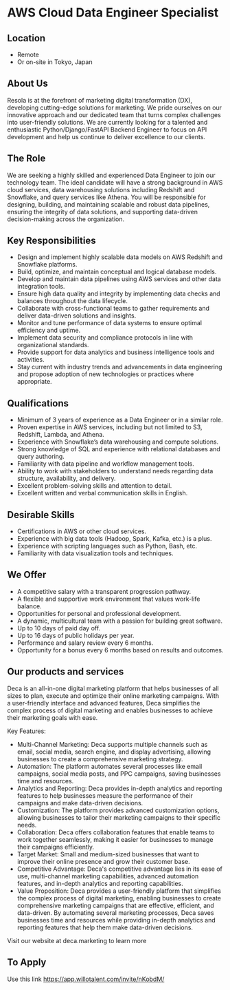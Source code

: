 # AWS Cloud Data Engineer Specialist

## Location

- Remote
- Or on-site in Tokyo, Japan

## About Us

Resola is at the forefront of marketing digital transformation (DX), developing cutting-edge solutions for marketing. We pride ourselves on our innovative approach and our dedicated team that turns complex challenges into user-friendly solutions. We are currently looking for a talented and enthusiastic Python/Django/FastAPI Backend Engineer to focus on API development and help us continue to deliver excellence to our clients.

## The Role

We are seeking a highly skilled and experienced Data Engineer to join our technology team. The ideal candidate will have a strong background in AWS cloud services, data warehousing solutions including Redshift and Snowflake, and query services like Athena. You will be responsible for designing, building, and maintaining scalable and robust data pipelines, ensuring the integrity of data solutions, and supporting data-driven decision-making across the organization.

## Key Responsibilities

- Design and implement highly scalable data models on AWS Redshift and Snowflake platforms.
- Build, optimize, and maintain conceptual and logical database models.
- Develop and maintain data pipelines using AWS services and other data integration tools.
- Ensure high data quality and integrity by implementing data checks and balances throughout the data lifecycle.
- Collaborate with cross-functional teams to gather requirements and deliver data-driven solutions and insights.
- Monitor and tune performance of data systems to ensure optimal efficiency and uptime.
- Implement data security and compliance protocols in line with organizational standards.
- Provide support for data analytics and business intelligence tools and activities.
- Stay current with industry trends and advancements in data engineering and propose adoption of new technologies or practices where appropriate.

## Qualifications

- Minimum of 3 years of experience as a Data Engineer or in a similar role.
- Proven expertise in AWS services, including but not limited to S3, Redshift, Lambda, and Athena.
- Experience with Snowflake’s data warehousing and compute solutions.
- Strong knowledge of SQL and experience with relational databases and query authoring.
- Familiarity with data pipeline and workflow management tools.
- Ability to work with stakeholders to understand needs regarding data structure, availability, and delivery.
- Excellent problem-solving skills and attention to detail.
- Excellent written and verbal communication skills in English.

## Desirable Skills

- Certifications in AWS or other cloud services.
- Experience with big data tools (Hadoop, Spark, Kafka, etc.) is a plus.
- Experience with scripting languages such as Python, Bash, etc.
- Familiarity with data visualization tools and techniques.

## We Offer

- A competitive salary with a transparent progression pathway.
- A flexible and supportive work environment that values work-life balance.
- Opportunities for personal and professional development.
- A dynamic, multicultural team with a passion for building great software.
- Up to 10 days of paid day off.
- Up to 16 days of public holidays per year.
- Performance and salary review every 6 months.
- Opportunity for a bonus every 6 months based on results and outcomes.

## Our products and services

Deca is an all-in-one digital marketing platform that helps businesses of all sizes to plan, execute and optimize their online marketing campaigns. With a user-friendly interface and advanced features, Deca simplifies the complex process of digital marketing and enables businesses to achieve their marketing goals with ease.

Key Features:

- Multi-Channel Marketing: Deca supports multiple channels such as email, social media, search engine, and display advertising, allowing businesses to create a comprehensive marketing strategy.
- Automation: The platform automates several processes like email campaigns, social media posts, and PPC campaigns, saving businesses time and resources.
- Analytics and Reporting: Deca provides in-depth analytics and reporting features to help businesses measure the performance of their campaigns and make data-driven decisions.
- Customization: The platform provides advanced customization options, allowing businesses to tailor their marketing campaigns to their specific needs.
- Collaboration: Deca offers collaboration features that enable teams to work together seamlessly, making it easier for businesses to manage their campaigns efficiently.
- Target Market: Small and medium-sized businesses that want to improve their online presence and grow their customer base.
- Competitive Advantage: Deca's competitive advantage lies in its ease of use, multi-channel marketing capabilities, advanced automation features, and in-depth analytics and reporting capabilities.
- Value Proposition: Deca provides a user-friendly platform that simplifies the complex process of digital marketing, enabling businesses to create comprehensive marketing campaigns that are effective, efficient, and data-driven. By automating several marketing processes, Deca saves businesses time and resources while providing in-depth analytics and reporting features that help them make data-driven decisions.

Visit our website at deca.marketing to learn more

## To Apply

Use this link https://app.willotalent.com/invite/nKobdM/
